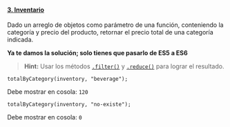 #### [3. Inventario](inventory)

Dado un arreglo de objetos como parámetro de una función, conteniendo la
categoría y precio del producto, retornar el precio total de una categoría
indicada.

**Ya te damos la solución; solo tienes que pasarlo de ES5 a ES6**

> **Hint:** Usar los métodos [`.filter()`](https://developer.mozilla.org/es/docs/Web/JavaScript/Referencia/Objetos_globales/Array/filter)
> y [`.reduce()`](https://developer.mozilla.org/es/docs/Web/JavaScript/Referencia/Objetos_globales/Array/reduce)
> para lograr el resultado.

```
totalByCategory(inventory, "beverage");
```

Debe mostrar en cosola: `120`

```
totalByCategory(inventory, "no-existe");
```

Debe mostrar en cosola: `0`
